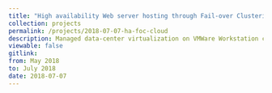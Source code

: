 ```yaml
---
title: "High availability Web server hosting through Fail-over Clustering "
collection: projects 
permalink: /projects/2018-07-07-ha-foc-cloud
description: Managed data-center virtualization on VMWare Workstation cluster formation on MS Server-2008 R2 using SAN. Strategically deployed and tested fail-over cluster (with Quorum) for maintaining cloud-based services and web apps.
viewable: false
gitlink: 
from: May 2018
to: July 2018 
date: 2018-07-07
---
```

